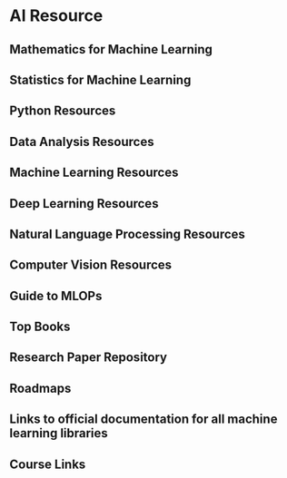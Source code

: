# AI Resource

## Mathematics for Machine Learning
## Statistics for Machine Learning
## Python Resources
## Data Analysis Resources
## Machine Learning Resources
## Deep Learning Resources
## Natural Language Processing Resources
## Computer Vision Resources
## Guide to MLOPs
## Top Books 
## Research Paper Repository
## Roadmaps
## Links to official documentation for all machine learning libraries
## Course Links
